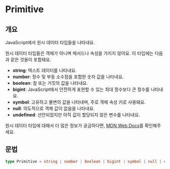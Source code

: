# Primitive

## 개요

JavaScript에서 원시 데이터 타입들을 나타내요.

원시 데이터 타입들은 객체가 아니며 메서드나 속성을 가지지 않아요.
이 타입에는 다음과 같은 것들이 포함돼요.

- **string**: 텍스트 데이터를 나타내요.
- **number**: 정수 및 부동 소수점을 포함한 숫자 값을 나타내요.
- **boolean**: 참 또는 거짓의 값을 나타내요.
- **bigint**: JavaScript에서 안전하게 표현할 수 있는 최대 정수보다 큰 정수를 나타내요.
- **symbol**: 고유하고 불변의 값을 나타내며, 주로 객체 속성 키로 사용돼요.
- **null**: 의도적으로 객체 값이 없음을 나타내요.
- **undefined**: 선언되었지만 아직 값이 할당되지 않은 변수를 나타내요.

원시 데이터 타입에 대해서 더 많은 정보가 궁금하다면, [MDN Web Docs](https://developer.mozilla.org/en-US/docs/Glossary/Primitive)를 확인해주세요.

## 문법

```ts
type Primitive = string | number | boolean | bigint | symbol | null | undefined;
```
